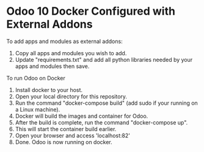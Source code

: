 # Odoo 10 Docker Configured with External Addons

To add apps and modules as external addons:

1. Copy all apps and modules you wish to add.
2. Update "requirements.txt" and add all python libraries needed by your apps and modules then save.


To run Odoo on Docker
1. Install docker to your host.
2. Open your local directory for this repository.
3. Run the command "docker-compose build" (add sudo if your running on a Linux machine).
4. Docker will build the images and container for Odoo.
5. After the build is complete, run the command "docker-compose up".
6. This will start the container build earlier.
7. Open your browser and access 'localhost:82'
8. Done. Odoo is now running on docker.

